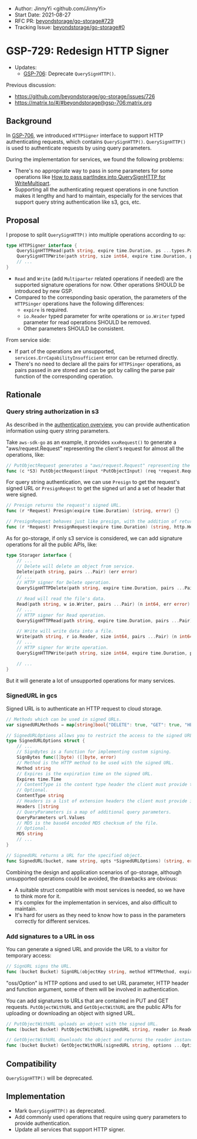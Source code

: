 - Author: JinnyYi <github.com/JinnyYi>
- Start Date: 2021-08-27
- RFC PR: [beyondstorage/go-storage#729](https://github.com/beyondstorage/go-storage/issues/729)
- Tracking Issue: [beyondstorage/go-storage#0](https://github.com/beyondstorage/go-storage/issues/0)

# GSP-729: Redesign HTTP Signer

- Updates:
  - [GSP-706]: Deprecate `QuerySignHTTP()`.

Previous discussion:
- https://github.com/beyondstorage/go-storage/issues/726
- https://matrix.to/#/#beyondstorage@gsp-706:matrix.org

## Background

In [GSP-706], we introduced `HTTPSigner` interface to support HTTP authenticating requests, which contains `QuerySignHTTP()`. `QuerySignHTTP()` is used to authenticate requests by using query parameters.

During the implementation for services, we found the following problems:
- There's no appropriate way to pass in some parameters for some operations like [How to pass partIndex into QuerySignHTTP for WriteMultipart](https://github.com/beyondstorage/go-storage/issues/726).
- Supporting all the authenticating request operations in one function makes it lengthy and hard to maintain, especially for the services that support query string authentication like s3, gcs, etc.

## Proposal

I propose to split `QuerySignHTTP()` into multiple operations according to `op`:

```go
type HTTPSigner interface {
    QuerySignHTTPRead(path string, expire time.Duration, ps ...types.Pair) (signedReq *http.Request, err error)
    QuerySignHTTPWrite(path string, size int64, expire time.Duration, ps ...types.Pair) (signedReq *http.Request, err error)
    // ...
}
```

- `Read` and `Write` (add `Multiparter` related operations if needed) are the supported signature operations for now. Other operations SHOULD be introduced by new GSP.
- Compared to the corresponding basic operation, the parameters of the `HTTPSinger` operations have the following differences:
  - `expire` is required.
  - `io.Reader` typed parameter for write operations or `io.Writer` typed parameter for read operations SHOULD be removed.
  - Other parameters SHOULD be consistent.
  
From service side:

- If part of the operations are unsupported, `services.ErrCapabilityInsufficient` error can be returned directly.
- There's no need to declare all the pairs for `HTTPSinger` operations, as pairs passed in are stored and can be got by calling the parse pair function of the corresponding operation.

## Rationale

### Query string authorization in s3

As described in the [authentication overview](https://docs.aws.amazon.com/AmazonS3/latest/API/sig-v4-authenticating-requests.html#auth-methods-intro), you can provide authentication information using query string parameters.

Take `aws-sdk-go` as an example, it provides `xxxRequest()` to generate a "aws/request.Request" representing the client's request for almost all the operations, like:

```go
// PutObjectRequest generates a "aws/request.Request" representing the client's request for the PutObject operation.
func (c *S3) PutObjectRequest(input *PutObjectInput) (req *request.Request, output *PutObjectOutput) {}
```

For query string authentication, we can use `Presign` to get the request's signed URL or `PresignReqest` to get the signed url and a set of header that were signed.

```go
// Presign returns the request's signed URL.
func (r *Request) Presign(expire time.Duration) (string, error) {}

// PresignRequest behaves just like presign, with the addition of returning a set of headers that were signed.
func (r *Request) PresignRequest(expire time.Duration) (string, http.Header, error) {}
```

As for go-storage, if only s3 service is considered, we can add signature operations for all the public APIs, like: 

```go
type Storager interface {
    // ...
    // Delete will delete an object from service.
    Delete(path string, pairs ...Pair) (err error)
    // ...
    // HTTP signer for Delete operation.
    QuerySignHTTPDelete(path string, expire time.Duration, pairs ...Pair) (signedReq *http.Request, err error)

    // Read will read the file's data.
    Read(path string, w io.Writer, pairs ...Pair) (n int64, err error)
    // ...
    // HTTP signer for Read operation.
    QuerySignHTTPRead(path string, expire time.Duration, pairs ...Pair) (signedReq *http.Request, err error)

    // Write will write data into a file.
    Write(path string, r io.Reader, size int64, pairs ...Pair) (n int64, err error)
    // ...
    // HTTP signer for Write operation.
    QuerySignHTTPWrite(path string, size int64, expire time.Duration, pairs ...Pair) (signedReq *http.Request, err error)

    // ...
}
```

But it will generate a lot of unsupported operations for many services.

### SignedURL in gcs

Signed URL is to authenticate an HTTP request to cloud storage.

```go
// Methods which can be used in signed URLs.
var signedURLMethods = map[string]bool{"DELETE": true, "GET": true, "HEAD": true, "POST": true, "PUT": true}

// SignedURLOptions allows you to restrict the access to the signed URL.
type SignedURLOptions struct {
    // ...
    // SignBytes is a function for implementing custom signing.
    SignBytes func([]byte) ([]byte, error)
    // Method is the HTTP method to be used with the signed URL.
    Method string
    // Expires is the expiration time on the signed URL.
    Expires time.Time
    // ContentType is the content type header the client must provide to use the generated signed URL.
    // Optional.
    ContentType string
    // Headers is a list of extension headers the client must provide in order to use the generated signed URL.
    Headers []string
    // QueryParameters is a map of additional query parameters.
    QueryParameters url.Values
    // MD5 is the base64 encoded MD5 checksum of the file.
    // Optional.
    MD5 string
    // ...
}

// SignedURL returns a URL for the specified object.
func SignedURL(bucket, name string, opts *SignedURLOptions) (string, error) {}
```

Combining the design and application scenarios of go-storage, although unsupported operations could be avoided, the drawbacks are obvious:

- A suitable struct compatible with most services is needed, so we have to think more for it.
- It's complex for the implementation in services, and also difficult to maintain.
- It's hard for users as they need to know how to pass in the parameters correctly for different services.

### Add signatures to a URL in oss

You can generate a signed URL and provide the URL to a visitor for temporary access:

```go
// SignURL signs the URL.
func (bucket Bucket) SignURL(objectKey string, method HTTPMethod, expiredInSec int64, options ...Option) (string, error) {}
```

"oss/Option" is HTTP options and used to set URL parameter, HTTP header and function argument, some of them will be involved in authentication.

You can add signatures to URLs that are contained in PUT and GET requests. `PutObjectWithURL` and `GetObjectWithURL` are the public APIs for uploading or downloading an object with signed URL.

```go
// PutObjectWithURL uploads an object with the signed URL.
func (bucket Bucket) PutObjectWithURL(signedURL string, reader io.Reader, options ...Option) error

// GetObjectWithURL downloads the object and returns the reader instance,  with the signed URL.
func (bucket Bucket) GetObjectWithURL(signedURL string, options ...Option) (io.ReadCloser, error)
```

## Compatibility

`QuerySignHTTP()` will be deprecated.

## Implementation

- Mark `QuerySignHTTP()` as deprecated.
- Add commonly used operations that require using query parameters to provide authentication.
- Update all services that support HTTP signer.

[GSP-706]: ./706-support-http-signer.md

